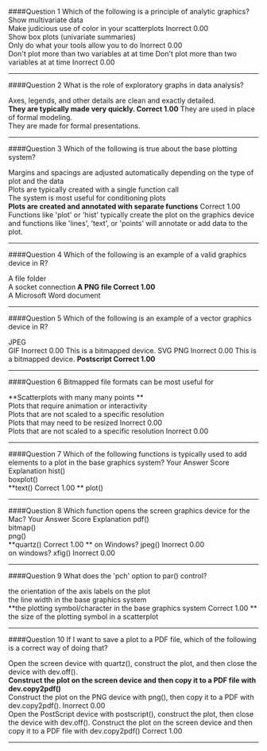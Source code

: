 ####Question 1
Which of the following is a principle of analytic graphics?
Show multivariate data			
Make judicious use of color in your scatterplots	Inorrect	0.00	
Show box plots (univariate summaries)			
Only do what your tools allow you to do 	Inorrect 	0.00		
Don't plot more than two variables at at time
Don't plot more than two variables at at time	Inorrect	0.00

----------------------- 
####Question 2
What is the role of exploratory graphs in data analysis?
 
Axes, legends, and other details are clean and exactly detailed.			
**They are typically made very quickly.	Correct	1.00**
They are used in place of formal modeling.			
They are made for formal presentations.			

-----------------------  

####Question 3
Which of the following is true about the base plotting system?
 
Margins and spacings are adjusted automatically depending on the type of plot and the data			
Plots are typically created with a single function call			
The system is most useful for conditioning plots			
**Plots are created and annotated with separate functions**	Correct	1.00	Functions like 'plot' or 'hist' typically create the plot on the graphics device and functions like 'lines', 'text', or 'points' will annotate or add data to the plot.

-----------------------  

####Question 4
Which of the following is an example of a valid graphics device in R?
 
A file folder			
A socket connection
**A PNG file	Correct	1.00**	
A Microsoft Word document			

-----------------------  

####Question 5
Which of the following is an example of a vector graphics device in R?
 
JPEG			
GIF	Inorrect	0.00	This is a bitmapped device.
SVG	
PNG	Inorrect	0.00	This is a bitmapped device.
**Postscript 	Correct 	1.00**

-----------------------  

####Question 6
Bitmapped file formats can be most useful for
 
**Scatterplots with many many points	**		
Plots that require animation or interactivity			
Plots that are not scaled to a specific resolution			
Plots that may need to be resized	Inorrect	0.00	
Plots that are not scaled to a specific resolution	Inorrect	0.00

----------------------- 

####Question 7
Which of the following functions is typically used to add elements to a plot in the base graphics system?
Your Answer		Score	Explanation
hist()			
boxplot()			
**text()	Correct	1.00	**
plot()			

-----------------------  

####Question 8
Which function opens the screen graphics device for the Mac?
Your Answer		Score	Explanation
pdf()			
bitmap()			
png()			
**quartz()	Correct	1.00 **
on Windows? jpeg()	Inorrect	0.00  
on windows? xfig() 	Inorrect 	0.00

-----------------------  

####Question 9
What does the 'pch' option to par() control?
 
the orientation of the axis labels on the plot			
the line width in the base graphics system			
**the plotting symbol/character in the base graphics system	Correct	1.00	**
the size of the plotting symbol in a scatterplot			

-----------------------  

####Question 10
If I want to save a plot to a PDF file, which of the following is a correct way of doing that?
 
Open the screen device with quartz(), construct the plot, and then close the device with dev.off().			
**Construct the plot on the screen device and then copy it to a PDF file with dev.copy2pdf()**			
Construct the plot on the PNG device with png(), then copy it to a PDF with dev.copy2pdf().	Inorrect	0.00	
Open the PostScript device with postscript(), construct the plot, then close the device with dev.off().	
Construct the plot on the screen device and then copy it to a PDF file with dev.copy2pdf()	Correct	1.00

----------------------- 
